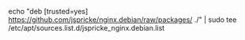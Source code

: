 echo "deb [trusted=yes] https://github.com/jspricke/nginx.debian/raw/packages/ ./" | sudo tee /etc/apt/sources.list.d/jspricke_nginx.debian.list
